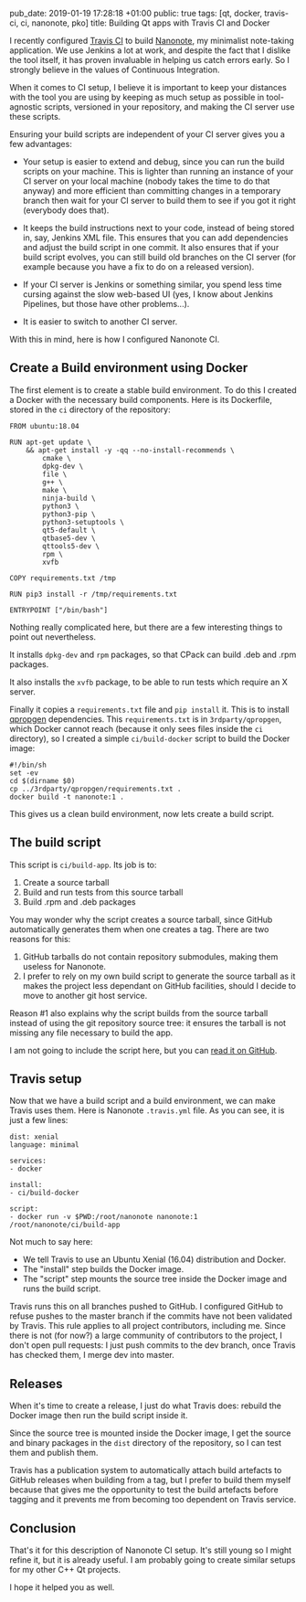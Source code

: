 pub_date: 2019-01-19 17:28:18 +01:00
public: true
tags: [qt, docker, travis-ci, ci, nanonote, pko]
title: Building Qt apps with Travis CI and Docker

I recently configured [Travis CI][] to build [Nanonote][], my minimalist
note-taking application. We use Jenkins a lot at work, and despite the fact
that I dislike the tool itself, it has proven invaluable in helping us catch
errors early.  So I strongly believe in the values of Continuous Integration.

[Travis CI]: https://travis-ci.org
[Nanonote]: https://github.com/agateau/nanonote

<!-- break -->

When it comes to CI setup, I believe it is important to keep your distances
with the tool you are using by keeping as much setup as possible in
tool-agnostic scripts, versioned in your repository, and making the CI server
use these scripts.

Ensuring your build scripts are independent of your CI server gives you a few
advantages:

- Your setup is easier to extend and debug, since you can run the build scripts
  on your machine. This is lighter than running an instance of your CI server
  on your local machine (nobody takes the time to do that anyway) and more
  efficient than committing changes in a temporary branch then wait for your
  CI server to build them to see if you got it right (everybody does that).

- It keeps the build instructions next to your code, instead of being stored
  in, say, Jenkins XML file. This ensures that you can add dependencies and
  adjust the build script in one commit. It also ensures that if your build
  script evolves, you can still build old branches on the CI server (for
  example because you have a fix to do on a released version).

- If your CI server is Jenkins or something similar, you spend less time
  cursing against the slow web-based UI (yes, I know about Jenkins Pipelines,
  but those have other problems...).

- It is easier to switch to another CI server.

With this in mind, here is how I configured Nanonote CI.

## Create a Build environment using Docker

The first element is to create a stable build environment. To do this I created
a Docker with the necessary build components. Here is its Dockerfile, stored
in the `ci` directory of the repository:

    FROM ubuntu:18.04

    RUN apt-get update \
        && apt-get install -y -qq --no-install-recommends \
            cmake \
            dpkg-dev \
            file \
            g++ \
            make \
            ninja-build \
            python3 \
            python3-pip \
            python3-setuptools \
            qt5-default \
            qtbase5-dev \
            qttools5-dev \
            rpm \
            xvfb

    COPY requirements.txt /tmp

    RUN pip3 install -r /tmp/requirements.txt

    ENTRYPOINT ["/bin/bash"]

Nothing really complicated here, but there are a few interesting things to
point out nevertheless.

It installs `dpkg-dev` and `rpm` packages, so that CPack can build .deb
and .rpm packages.

It also installs the `xvfb` package, to be able to run tests which require
an X server.

Finally it copies a `requirements.txt` file and `pip install` it. This is to
install [qpropgen][] dependencies. This `requirements.txt` is in
`3rdparty/qpropgen`, which Docker cannot reach (because it only sees files
inside the `ci` directory), so I created a simple `ci/build-docker` script to
build the Docker image:

[qpropgen]: https://github.com/agateau/qpropgen

    #!/bin/sh
    set -ev
    cd $(dirname $0)
    cp ../3rdparty/qpropgen/requirements.txt .
    docker build -t nanonote:1 .

This gives us a clean build environment, now lets create a build script.

## The build script

This script is `ci/build-app`. Its job is to:

1. Create a source tarball
2. Build and run tests from this source tarball
3. Build .rpm and .deb packages

You may wonder why the script creates a source tarball, since GitHub
automatically generates them when one creates a tag. There are two reasons for
this:

1. GitHub tarballs do not contain repository submodules, making them useless
   for Nanonote.
2. I prefer to rely on my own build script to generate the source tarball as it
   makes the project less dependant on GitHub facilities, should I decide to
   move to another git host service.

Reason #1 also explains why the script builds from the source tarball instead
of using the git repository source tree: it ensures the tarball is not missing
any file necessary to build the app.

I am not going to include the script here, but you can [read it
on GitHub][build-app].

[build-app]: https://github.com/agateau/nanonote/blob/56dfa7516b8be48a82a5ebb327f4351a876ffc09/ci/build-app

## Travis setup

Now that we have a build script and a build environment, we can make Travis
uses them. Here is Nanonote `.travis.yml` file. As you can see, it is just a
few lines:

    dist: xenial
    language: minimal

    services:
    - docker

    install:
    - ci/build-docker

    script:
    - docker run -v $PWD:/root/nanonote nanonote:1 /root/nanonote/ci/build-app

Not much to say here:

- We tell Travis to use an Ubuntu Xenial (16.04) distribution and Docker.
- The "install" step builds the Docker image.
- The "script" step mounts the source tree inside the Docker image and runs the
  build script.

Travis runs this on all branches pushed to GitHub. I configured GitHub to
refuse pushes to the master branch if the commits have not been validated by
Travis. This rule applies to all project contributors, including me. Since
there is not (for now?) a large community of contributors to the project, I
don't open pull requests: I just push commits to the dev branch, once Travis
has checked them, I merge dev into master.

## Releases

When it's time to create a release, I just do what Travis does: rebuild the
Docker image then run the build script inside it.

Since the source tree is mounted inside the Docker image, I get the source and
binary packages in the `dist` directory of the repository, so I can test them
and publish them.

Travis has a publication system to automatically attach build artefacts to
GitHub releases when building from a tag, but I prefer to build them myself
because that gives me the opportunity to test the build artefacts before
tagging and it prevents me from becoming too dependent on Travis service.

## Conclusion

That's it for this description of Nanonote CI setup. It's still young so I
might refine it, but it is already useful. I am probably going to create
similar setups for my other C++ Qt projects.

I hope it helped you as well.
